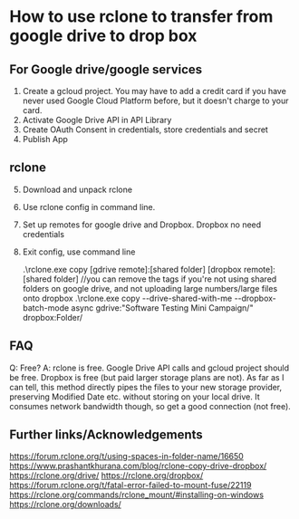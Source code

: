# How to use rclone to transfer from google drive to drop box

## For Google drive/google services 
1. Create a gcloud project. You may have to add a credit card if you have never used Google Cloud Platform before, but it doesn't charge to your card.
2. Activate Google Drive API in API Library
3. Create OAuth Consent in credentials, store credentials and secret
4. Publish App

## rclone
5. Download and unpack rclone
6. Use rclone config in command line.
7. Set up remotes for google drive and Dropbox. Dropbox no need credentials
8. Exit config, use command line
    
    .\rclone.exe copy [gdrive remote]:[shared folder] [dropbox remote]:[shared folder]
    //you can remove the tags if you're not using shared folders on google drive, and not uploading large numbers/large files onto dropbox
    .\rclone.exe copy --drive-shared-with-me --dropbox-batch-mode async gdrive:"Software Testing Mini Campaign/" dropbox:Folder/

## FAQ
Q: Free?
A: rclone is free. Google Drive API calls and gcloud project should be free. Dropbox is free (but paid larger storage plans are not). As far as I can tell, this method directly pipes the files to your new storage provider, preserving Modified Date etc. without storing on your local drive. It consumes network bandwidth though, so get a good connection (not free).

## Further links/Acknowledgements

https://forum.rclone.org/t/using-spaces-in-folder-name/16650
https://www.prashantkhurana.com/blog/rclone-copy-drive-dropbox/
https://rclone.org/drive/
https://rclone.org/dropbox/
https://forum.rclone.org/t/fatal-error-failed-to-mount-fuse/22119
https://rclone.org/commands/rclone_mount/#installing-on-windows
https://rclone.org/downloads/